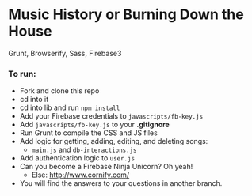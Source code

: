 # Music History or Burning Down the House
Grunt, Browserify, Sass, Firebase3

### To run:
+ Fork and clone this repo
+ cd into it
+ cd into lib and run `npm install`
+ Add your Firebase credentials to `javascripts/fb-key.js`
+ Add `javascripts/fb-key.js` to your **.gitignore**
+ Run Grunt to compile the CSS and JS files
+ Add logic for getting, adding, editing, and deleting songs:
    + `main.js` and `db-interactions.js`
+ Add authentication logic to `user.js`
+ Can you become a Firebase Ninja Unicorn? Oh yeah!
    + Else: http://www.cornify.com/
+ You will find the answers to your questions in another branch.
